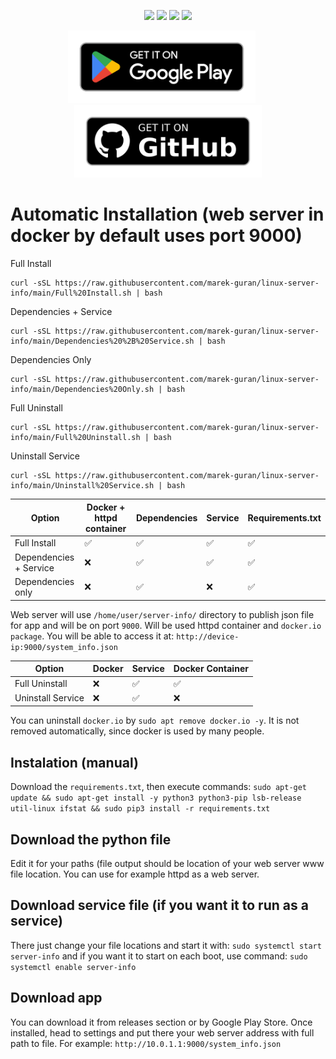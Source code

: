 <p align="center">
    <img src="https://img.shields.io/badge/-Linux-grey?logo=linux">
    <img src="https://img.shields.io/badge/Android-3DDC84?style=flat&logo=android&logoColor=white">
    <img src="https://img.shields.io/badge/-Kotlin-0095D5?logo=kotlin&logoColor=white">
    <img src="https://img.shields.io/badge/Python-3776AB?style=flat&logo=python&logoColor=white">
</p>

<p align="center">
  <a href="https://play.google.com/store/apps/details?id=com.marekguran.serverinfo" style="margin-right: 20px;">
        <img src="google-play-badge.png" width="300" alt="Server Info App">
  </a>
  <a href="https://github.com/marek-guran/linux-server-info/releases">
        <img src="github-badge.png" width="300" alt="GitHub Releases">
  </a>
</p>

# Automatic Installation (web server in docker by default uses port 9000)
Full Install
```
curl -sSL https://raw.githubusercontent.com/marek-guran/linux-server-info/main/Full%20Install.sh | bash
```

Dependencies + Service
```
curl -sSL https://raw.githubusercontent.com/marek-guran/linux-server-info/main/Dependencies%20%2B%20Service.sh | bash
```

Dependencies Only
```
curl -sSL https://raw.githubusercontent.com/marek-guran/linux-server-info/main/Dependencies%20Only.sh | bash
```

Full Uninstall
```
curl -sSL https://raw.githubusercontent.com/marek-guran/linux-server-info/main/Full%20Uninstall.sh | bash
```

Uninstall Service
```
curl -sSL https://raw.githubusercontent.com/marek-guran/linux-server-info/main/Uninstall%20Service.sh | bash
```
| Option             | Docker + httpd container | Dependencies | Service | Requirements.txt |
|--------------------|--------|--------------|---------|------------------|
| Full Install       | ✅     | ✅           | ✅      | ✅               |
| Dependencies + Service | ❌ | ✅           | ✅      | ✅               |
| Dependencies only | ❌     | ✅           | ❌      | ✅               |

Web server will use ```/home/user/server-info/``` directory to publish json file for app and will be on port ```9000```. Will be used httpd container and ```docker.io package```. You will be able to access it at: ```http://device-ip:9000/system_info.json```

| Option           | Docker | Service | Docker Container |
|------------------|--------|---------|------------------------------|
| Full Uninstall   | ❌     | ✅      | ✅                           |
| Uninstall Service| ❌     | ✅      | ❌                           |

You can uninstall ```docker.io``` by ```sudo apt remove docker.io -y```. It is not removed automatically, since docker is used by many people.
## Instalation (manual)
Download the ```requirements.txt```, then execute commands:
```sudo apt-get update && sudo apt-get install -y python3 python3-pip lsb-release util-linux ifstat && sudo pip3 install -r requirements.txt```
## Download the python file
Edit it for your paths (file output should be location of your web server www file location. You can use for example httpd as a web server.
## Download service file (if you want it to run as a service)
There just change your file locations and start it with:
```sudo systemctl start server-info```
and if you want it to start on each boot, use command:
```sudo systemctl enable server-info```
## Download app
You can download it from releases section or by Google Play Store. Once installed, head to settings and put there your web server address with full path to file. For example: ```http://10.0.1.1:9000/system_info.json```
